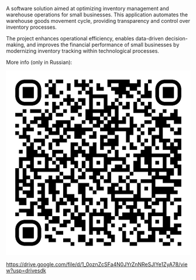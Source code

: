 А software solution aimed at optimizing inventory management and warehouse operations for small businesses. This application automates the warehouse goods movement cycle, providing transparency and control over inventory processes.

The project enhances operational efficiency, enables data-driven decision-making, and improves the financial performance of small businesses by modernizing inventory tracking within technological processes.

More info (only in Russian):

![more-info.svg](more-info.svg)

https://drive.google.com/file/d/1_0oznZcSFa4N0JYrZnNReSJlYe1ZyA78/view?usp=drivesdk